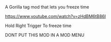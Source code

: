 A Gorilla tag mod that lets you freeze time

https://www.youtube.com/watch?v=zHdBM6tB86I

Hold Right Trigger To freeze time

DONT PUT THIS MOD IN A MOD MENU
